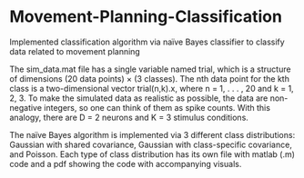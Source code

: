 # Movement-Planning-Classification
Implemented classification algorithm via naïve Bayes classifier to classify data related to movement planning 

The sim_data.mat file has a single variable named
trial, which is a structure of dimensions (20 data points) × (3 classes). The nth data
point for the kth class is a two-dimensional vector trial(n,k).x, where n = 1, . . . , 20
and k = 1, 2, 3.
To make the simulated data as realistic as possible, the data are non-negative integers, 
so one can think of them as spike counts. With this analogy, there are D = 2 neurons
and K = 3 stimulus conditions.

The naïve Bayes algorithm is implemented via 3 different class distributions: Gaussian with shared covariance, Gaussian with class-specific covariance, and Poisson. 
Each type of class distribution has its own file with matlab (.m) code and a pdf showing the code with accompanying visuals. 

